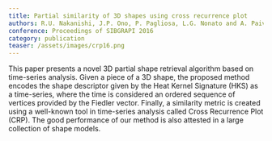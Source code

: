 ```yaml
---
title: Partial similarity of 3D shapes using cross recurrence plot
authors: R.U. Nakanishi, J.P. Ono, P. Pagliosa, L.G. Nonato and A. Paiva
conference: Proceedings of SIBGRAPI 2016
category: publication
teaser: /assets/images/crp16.png
---
```


This paper presents a novel 3D partial shape retrieval algorithm based on time-series analysis. Given a piece of a 3D shape, the proposed method encodes the shape descriptor given by the Heat Kernel Signature (HKS) as a time-series, where the time is considered an ordered sequence of vertices provided by the Fiedler vector. Finally, a similarity metric is created using a well-known tool in time-series analysis called Cross Recurrence Plot (CRP). The good performance of our method is also attested in a large collection of shape models.
